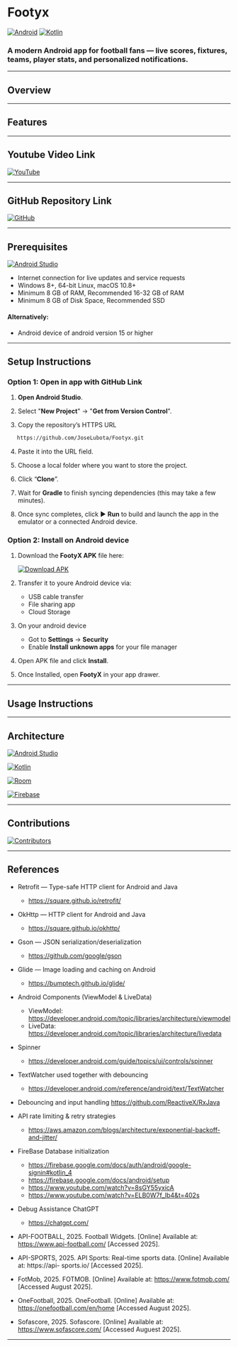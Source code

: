 # Footyx

[![Android](https://img.shields.io/badge/Platform-Android-green?logo=android)](https://developer.android.com)
[![Kotlin](https://img.shields.io/badge/Language-Kotlin-7f52ff?logo=kotlin&logoColor=white)](https://kotlinlang.org)

### A modern Android app for football fans — live scores, fixtures, teams, player stats, and personalized notifications.

---

## Overview


---

## Features


---

## Youtube Video Link

[![YouTube](https://img.shields.io/badge/YouTube-FF0000?style=for-the-badge&logo=youtube&logoColor=white)](https://youtu.be/tCIi9OMZbTI?si=Z-TLOk4fMyji5b2s)

---

## GitHub Repository Link

[![GitHub](https://img.shields.io/badge/GitHub-181717?style=for-the-badge&logo=github&logoColor=white)](https://github.com/JoseLubota/Footyx.git)

---

## Prerequisites

[![Android Studio](https://img.shields.io/badge/Android%20Studio-3DDC84?style=for-the-badge&logo=androidstudio&logoColor=white)](https://developer.android.com/studio)
* Internet connection for live updates and service requests
* Windows 8+, 64-bit Linux, macOS 10.8+
* Minimum 8 GB of RAM, Recommended 16-32 GB of RAM
* Minimum 8 GB of Disk Space, Recommended SSD
#### Alternatively:
* Android device of android version 15 or higher

---

## Setup Instructions

### Option 1: Open in app with GitHub Link

1. **Open Android Studio**.

2. Select "**New Project**" → "**Get from Version Control**".

3. Copy the repository’s HTTPS URL

```bash
   https://github.com/JoseLubota/Footyx.git
```

4. Paste it into the URL field.

5. Choose a local folder where you want to store the project.

6. Click “**Clone**”.

7. Wait for **Gradle** to finish syncing dependencies (this may take a few minutes).

8. Once sync completes, click ▶ **Run** to build and launch the app in the emulator or a connected Android device.

### Option 2: Install on Android device

1. Download the **FootyX APK** file here:

      [![Download APK](https://img.shields.io/badge/Download-APK-green?style=for-the-badge&logo=android&logoColor=white)](https://github.com/JoseLubota/Footyx/releases/tag/V.0.1.0)

2. Transfer it to youre Android device via:
   * USB cable transfer
   * File sharing app
   * Cloud Storage
3. On your android device
   * Got to **Settings** → **Security**
   * Enable **Install unknown apps** for your file manager
4. Open APK file and click **Install**.
5. Once Installed, open **FootyX** in your app drawer.

---

## Usage Instructions


---

## Architecture

[![Android Studio](https://img.shields.io/badge/Android%20Studio-3DDC84?style=for-the-badge&logo=androidstudio&logoColor=white)](https://developer.android.com/studio)

[![Kotlin](https://img.shields.io/badge/Kotlin-7F52FF?style=for-the-badge&logo=kotlin&logoColor=white)](https://kotlinlang.org)

[![Room](https://img.shields.io/badge/Room-0078D4?style=for-the-badge&logo=sqlite&logoColor=white)](https://developer.android.com/training/data-storage/room)

[![Firebase](https://img.shields.io/badge/Firebase-DD2C00?style=for-the-badge&logo=firebase&logoColor=White)](https://firebase.google.com)

---

## Contributions

[![Contributors](https://contrib.rocks/image?repo=JoseLubota/Footyx)](https://github.com/JoseLubota/Footyx/graphs/contributors)

---

## References

* Retrofit — Type-safe HTTP client for Android and Java
  - https://square.github.io/retrofit/

* OkHttp — HTTP client for Android and Java
  - https://square.github.io/okhttp/

* Gson — JSON serialization/deserialization
  - https://github.com/google/gson

* Glide — Image loading and caching on Android
  - https://bumptech.github.io/glide/

* Android Components (ViewModel & LiveData)
  - ViewModel: https://developer.android.com/topic/libraries/architecture/viewmodel
  - LiveData: https://developer.android.com/topic/libraries/architecture/livedata

* Spinner
  - https://developer.android.com/guide/topics/ui/controls/spinner

* TextWatcher used together with debouncing
  - https://developer.android.com/reference/android/text/TextWatcher

* Debouncing and input handling 
   https://github.com/ReactiveX/RxJava

* API rate limiting & retry strategies
  - https://aws.amazon.com/blogs/architecture/exponential-backoff-and-jitter/

* FireBase Database initialization
  - https://firebase.google.com/docs/auth/android/google-signin#kotlin_4
  - https://firebase.google.com/docs/android/setup
  - https://www.youtube.com/watch?v=8sGY55yxicA
  - https://www.youtube.com/watch?v=ELB0W7f_Ib4&t=402s

* Debug Assistance ChatGPT
  - https://chatgpt.com/

* API-FOOTBALL, 2025. Football Widgets. [Online] Available at: https://www.api-football.com/
[Accessed 2025].

* API-SPORTS, 2025. API Sports: Real-time sports data. [Online] Available at: https://api-
sports.io/ [Accessed 2025].

* FotMob, 2025. FOTMOB. [Online] Available at: https://www.fotmob.com/ [Accessed
August 2025].

* OneFootball, 2025. OneFootball. [Online] Available at:
https://onefootball.com/en/home [Accessed August 2025].

* Sofascore, 2025. Sofascore. [Online] Available at: https://www.sofascore.com/
[Accessed Auguest 2025].

---

